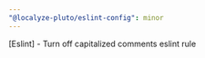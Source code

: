```yaml
---
"@localyze-pluto/eslint-config": minor
---
```


[Eslint] - Turn off capitalized comments eslint rule
